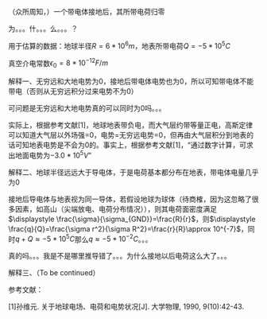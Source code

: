 （众所周知，）一个带电体接地后，其所带电荷归零

为。。。什。。。么。。。？

用于估算的数据：地球半径$R=6*10^6m$，地表所带电荷$Q=-5*10^5C$

真空介电常数$\epsilon_0=8*10^{-12}F/m$



解释一、无穷远和大地电势为0，接地后带电体电势也为0，所以可知带电体不能带电（否则从无穷远积分过来电势不为0）

可问题是无穷远和大地电势真的可以同时为0吗。。。

实际上，根据参考文献[1]，地球地表带负电，而大气层约带等量正电，高斯定律可以知道大气层以外场强=0，电势=无穷远电势=0，但再由大气层积分到地表的话可知地表电势是不会为0的。事实上，根据参考文献[1]，“通过数字计算，可求出地面电势为$-3.0*10^5V$”



解释二、地球半径远远大于导电体，于是电荷基本都分布在地表，带电体电量几乎为0

接地后导电体与地表视为同一导体，若假设地球为球体（待商榷，因为这忽略了很多因素，如高山（尖端放电、电荷分布情况）），则其电荷面密度满足$\displaystyle \frac{\sigma}{\sigma_{GND}}=\frac{R}{r}$，则$\displaystyle \frac{q}{Q}=\frac{\sigma r^2}{\sigma R^2}=\frac{r}{R}\approx 10^{-7}$，同时$q+Q\approx-5*10^5 C$那么$q\approx -5*10^{-2}C$。。。

真的吗。。。我是不是哪里推导错了。。。为什么接地以后电荷这么大了。。。



解释三、（To be continued）



参考文献：

[1]孙维元. 关于地球电场、电荷和电势状况[J]. 大学物理, 1990, 9(10):42-43.